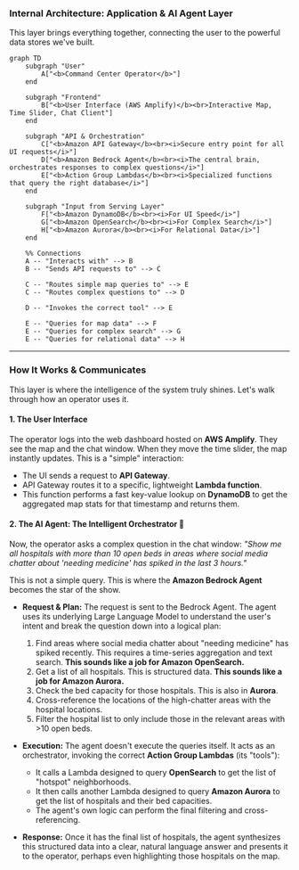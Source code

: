 ### Internal Architecture: Application & AI Agent Layer

This layer brings everything together, connecting the user to the powerful data stores we've built.

```mermaid
graph TD
    subgraph "User"
        A["<b>Command Center Operator</b>"]
    end

    subgraph "Frontend"
        B["<b>User Interface (AWS Amplify)</b><br>Interactive Map, Time Slider, Chat Client"]
    end

    subgraph "API & Orchestration"
        C["<b>Amazon API Gateway</b><br><i>Secure entry point for all UI requests</i>"]
        D["<b>Amazon Bedrock Agent</b><br><i>The central brain, orchestrates responses to complex questions</i>"]
        E["<b>Action Group Lambdas</b><br><i>Specialized functions that query the right database</i>"]
    end

    subgraph "Input from Serving Layer"
        F["<b>Amazon DynamoDB</b><br><i>For UI Speed</i>"]
        G["<b>Amazon OpenSearch</b><br><i>For Complex Search</i>"]
        H["<b>Amazon Aurora</b><br><i>For Relational Data</i>"]
    end

    %% Connections
    A -- "Interacts with" --> B
    B -- "Sends API requests to" --> C
    
    C -- "Routes simple map queries to" --> E
    C -- "Routes complex questions to" --> D

    D -- "Invokes the correct tool" --> E
    
    E -- "Queries for map data" --> F
    E -- "Queries for complex search" --> G
    E -- "Queries for relational data" --> H
```

-----

### How It Works & Communicates

This layer is where the intelligence of the system truly shines. Let's walk through how an operator uses it.

#### 1\. The User Interface

The operator logs into the web dashboard hosted on **AWS Amplify**. They see the map and the chat window. When they move the time slider, the map instantly updates. This is a "simple" interaction:

  * The UI sends a request to **API Gateway**.
  * API Gateway routes it to a specific, lightweight **Lambda function**.
  * This function performs a fast key-value lookup on **DynamoDB** to get the aggregated map stats for that timestamp and returns them.

#### 2\. The AI Agent: The Intelligent Orchestrator 🧠

Now, the operator asks a complex question in the chat window: *"Show me all hospitals with more than 10 open beds in areas where social media chatter about 'needing medicine' has spiked in the last 3 hours."*

This is not a simple query. This is where the **Amazon Bedrock Agent** becomes the star of the show.

  * **Request & Plan:** The request is sent to the Bedrock Agent. The agent uses its underlying Large Language Model to understand the user's intent and break the question down into a logical plan:

    1.  Find areas where social media chatter about "needing medicine" has spiked recently. This requires a time-series aggregation and text search. **This sounds like a job for Amazon OpenSearch.**
    2.  Get a list of all hospitals. This is structured data. **This sounds like a job for Amazon Aurora.**
    3.  Check the bed capacity for those hospitals. This is also in **Aurora**.
    4.  Cross-reference the locations of the high-chatter areas with the hospital locations.
    5.  Filter the hospital list to only include those in the relevant areas with \>10 open beds.

  * **Execution:** The agent doesn't execute the queries itself. It acts as an orchestrator, invoking the correct **Action Group Lambdas** (its "tools"):

      * It calls a Lambda designed to query **OpenSearch** to get the list of "hotspot" neighborhoods.
      * It then calls another Lambda designed to query **Amazon Aurora** to get the list of hospitals and their bed capacities.
      * The agent's own logic can perform the final filtering and cross-referencing.

  * **Response:** Once it has the final list of hospitals, the agent synthesizes this structured data into a clear, natural language answer and presents it to the operator, perhaps even highlighting those hospitals on the map.